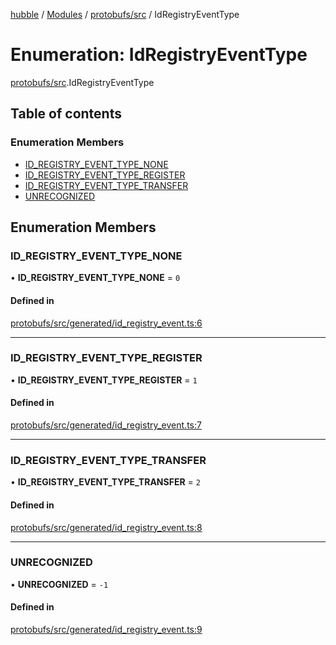 [hubble](../README.md) / [Modules](../modules.md) / [protobufs/src](../modules/protobufs_src.md) / IdRegistryEventType

# Enumeration: IdRegistryEventType

[protobufs/src](../modules/protobufs_src.md).IdRegistryEventType

## Table of contents

### Enumeration Members

- [ID\_REGISTRY\_EVENT\_TYPE\_NONE](protobufs_src.IdRegistryEventType.md#id_registry_event_type_none)
- [ID\_REGISTRY\_EVENT\_TYPE\_REGISTER](protobufs_src.IdRegistryEventType.md#id_registry_event_type_register)
- [ID\_REGISTRY\_EVENT\_TYPE\_TRANSFER](protobufs_src.IdRegistryEventType.md#id_registry_event_type_transfer)
- [UNRECOGNIZED](protobufs_src.IdRegistryEventType.md#unrecognized)

## Enumeration Members

### ID\_REGISTRY\_EVENT\_TYPE\_NONE

• **ID\_REGISTRY\_EVENT\_TYPE\_NONE** = ``0``

#### Defined in

[protobufs/src/generated/id_registry_event.ts:6](https://github.com/vinliao/hubble/blob/f898740/packages/protobufs/src/generated/id_registry_event.ts#L6)

___

### ID\_REGISTRY\_EVENT\_TYPE\_REGISTER

• **ID\_REGISTRY\_EVENT\_TYPE\_REGISTER** = ``1``

#### Defined in

[protobufs/src/generated/id_registry_event.ts:7](https://github.com/vinliao/hubble/blob/f898740/packages/protobufs/src/generated/id_registry_event.ts#L7)

___

### ID\_REGISTRY\_EVENT\_TYPE\_TRANSFER

• **ID\_REGISTRY\_EVENT\_TYPE\_TRANSFER** = ``2``

#### Defined in

[protobufs/src/generated/id_registry_event.ts:8](https://github.com/vinliao/hubble/blob/f898740/packages/protobufs/src/generated/id_registry_event.ts#L8)

___

### UNRECOGNIZED

• **UNRECOGNIZED** = ``-1``

#### Defined in

[protobufs/src/generated/id_registry_event.ts:9](https://github.com/vinliao/hubble/blob/f898740/packages/protobufs/src/generated/id_registry_event.ts#L9)
